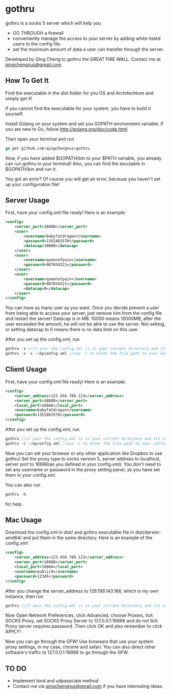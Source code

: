 gothru
=======
gothru is a socks 5 server which will help you

* GO THROUGH a firewall
* conveniently manage the access to your server by adding white-listed users to the config file.
* set the maximum amount of data a user can transfer through the server.


Developed by Qing Cheng to gothru the GREAT FIRE WALL. Contact me at qingchengnus@gmail.com.

## How To Get It

Find the executable in the dist folder for you OS and Architechture and simply get it!

If you cannot find the executable for your system, you have to build it yourself.

Install Golang on your system and set you GOPATH environment variable. If you are new to Go, follow http://golang.org/doc/code.html

Then open your terminal and run

```go
go get github.com/qingchengnus/gothru
```
Now, if you have added $GOPATH/bin to your $PATH variable, you already can run gothru in your terminal!
Also, you can find the excutable in $GOPATH/bin and run it.

You got an error? Of course you will get an error, because you haven't set up your configuration file!

## Server Usage

First, have your config.xml file ready! Here is an example:
```xml
<config>
    <server_port>18888</server_port>
    <user>
    	<username>babyfatdragon</username>
    	<password>1352463570</password>
        <datacap>10000</datacap>
    </user>
    <user>
    	<username>queenofpain</username>
    	<password>987654321</password>
    </user>
    <user>
        <username>queenofpain</username>
        <password>987654321</password>
        <datacap>0</datacap>
    </user>
</config>
```
You can have as many user as you want. Once you decide prevent a user from being able to access your server, just remove him from  the config file and restart the server!
Datacap is in MB. 10000 means 10000MB, after the user exceeded  the amount, he will not be able to use the server.
Not setting, or setting datacap to 0 means there is no data limit on this user.

After you set up the config.xml, run
```go
gothru -s //if your the config.xml is in your current directory and its name is exactly config.xml!
gothru -s -c ~/myconfig.xml //use -c to enter the file path to your configuration file.
```

## Client Usage
First, have your config.xml file ready! Here is an example:
```xml
<config>
    <server_address>123.456.789.123</server_address>
    <server_port>18888</server_port>
    <local_port>16666</local_port>
    <username>babyfatdragon</username>
    <password>1352463570</password>
</config>
```
After you set up the config.xml, run
```go
gothru //if your the config.xml is in your current directory and its name is exactly config.xml!
gothru -c ~/myconfig.xml //use -c to enter the file path to your configuration file.
```

Now you can set your browser or any other application like Dropbox to use gothru! Set the proxy type to socks version 5, server address to localhost, server port to 16666(as you defined in your config.xml). You don't need to set any username or password in the proxy setting panel, as you have set them in your config.xml.

You can also run
```go
gothru -h
```
for help.

## Mac Usage
Download the config.xml in dist/ and gothru executable file in dist/darwin-amd64/ and put them in the same directory. Here is an example of the config.xml:
```xml
<config>
    <server_address>123.456.789.123</server_address>
    <server_port>18888</server_port>
    <local_port>16666</local_port>
    <username>public4</username>
    <password>12345</password>
</config>
```
After you change the server_address to 128.199.143.166, which is my own instance, then run
```go
gothru //if your the config.xml is in your current directory and its name is exactly config.xml!
```

Now Open Network Preferences, click Advanced, choose Proxies, tick SOCKS Proxy, set SOCKS Proxy Server to 127.0.0.1:16666 and do not tick Proxy server requires password. Then click OK and also remember to click APPLY!

Now you can go through the GFW! Use browsers that use your system proxy settings, in my case, chrome and safari. You can also direct other software's traffic to 127.0.0.1:16666 to go through the GFW.

## TO DO
* Implement bind and udpassciate method
* Contact me via qingchengnus@gmail.com if you have interesting ideas.
